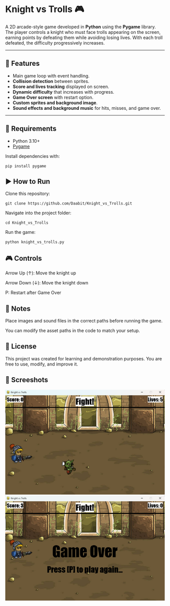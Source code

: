 # Knight vs Trolls 🎮

A 2D arcade-style game developed in **Python** using the **Pygame** library. The player controls a knight who must face trolls appearing on the screen, earning points by defeating them while avoiding losing lives. With each troll defeated, the difficulty progressively increases.

---

## 🚀 Features
- Main game loop with event handling.
- **Collision detection** between sprites.
- **Score and lives tracking** displayed on screen.
- **Dynamic difficulty** that increases with progress.
- **Game Over screen** with restart option.
- **Custom sprites and background image**.
- **Sound effects and background music** for hits, misses, and game over.

---

## 📂 Requirements
- Python 3.10+
- [Pygame](https://www.pygame.org/)

Install dependencies with:
```
pip install pygame
```

## ▶️ How to Run

Clone this repository:
```
git clone https://github.com/Daabit/Knight_vs_Trolls.git
```

Navigate into the project folder:
```
cd Knight_vs_Trolls
```

Run the game:
```
python knight_vs_trolls.py
```
## 🎮 Controls

Arrow Up (↑): Move the knight up

Arrow Down (↓): Move the knight down

P: Restart after Game Over

## 📌 Notes

Place images and sound files in the correct paths before running the game.

You can modify the asset paths in the code to match your setup.

## 📜 License

This project was created for learning and demonstration purposes.
You are free to use, modify, and improve it.

## 📸 Screeshots
![Gameplay screenshot](screenshots/kvst_game_1.png)
![Gameplay screenshot](screenshots/kvst_game_2.png)
